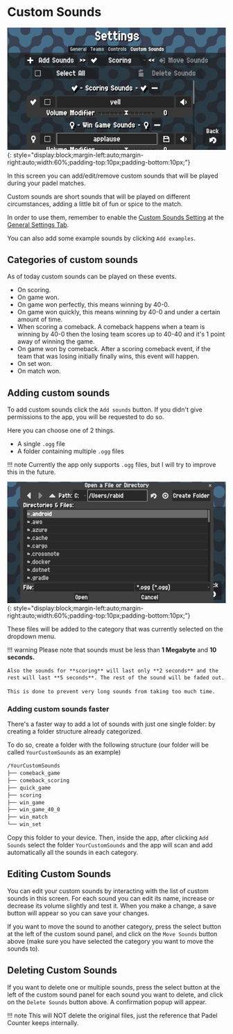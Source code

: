 # Custom Sounds

![CustomSounds](../assets/customsounds.png "CustomSounds"){: style="display:block;margin-left:auto;margin-right:auto;width:60%;padding-top:10px;padding-bottom:10px;"}

In this screen you can add/edit/remove custom sounds that will be played during your padel matches.

Custom sounds are short sounds that will be played on different circumstances, adding a little bit of fun or spice to the match.

In order to use them, remember to enable the [Custom Sounds Setting](./general.md#enable-custom-sounds) at the [General Settings Tab](./general.md).

You can also add some example sounds by clicking `Add examples`.

## Categories of custom sounds

As of today custom sounds can be played on these events.

- On scoring.
- On game won.
- On game won perfectly, this means winning by 40-0.
- On game won quickly, this means winning by 40-0 and under a certain amount of time.
- When scoring a comeback. A comeback happens when a team is winning by 40-0 then the losing team scores up to 40-40
  and it's 1 point away of winning the game.
- On game won by comeback. After a scoring comeback event, if the team that was losing initially finally wins, this event will happen.
- On set won.
- On match won.

## Adding custom sounds

To add custom sounds click the `Add sounds` button. If you didn't give permissions to the app, you will be requested to do so.

Here you can choose one of 2 things.

- A single `.ogg` file
- A folder containing multiple `.ogg` files

!!! note
    Currently the app only supports `.ogg` files, but I will try to improve this in the future.

![Files](../assets/files.png "Files"){: style="display:block;margin-left:auto;margin-right:auto;width:60%;padding-top:10px;padding-bottom:10px;"}

These files will be added to the category that was currently selected on the dropdown menu.

!!! warning
    Please note that sounds must be less than **1 Megabyte** and **10 seconds.**

    Also the sounds for **scoring** will last only **2 seconds** and the rest will last **5 seconds**. The rest of the sound will be faded out.

    This is done to prevent very long sounds from taking too much time.

### Adding custom sounds faster

There's a faster way to add a lot of sounds with just one single folder: by creating a folder structure already categorized.

To do so, create a folder with the following structure (our folder will be called ``YourCustomSounds`` as an example)

```bash
/YourCustomSounds
├── comeback_game
├── comeback_scoring
├── quick_game
├── scoring
├── win_game
├── win_game_40_0
├── win_match
└── win_set
```

Copy this folder to your device. Then, inside the app, after clicking ``Add Sounds`` select the folder ``YourCustomSounds`` and the app will scan and add automatically all the sounds in each category.

## Editing Custom Sounds

You can edit your custom sounds by interacting with the list of custom sounds in this screen. For each sound you can edit its name,
increase or decrease its volume slightly and test it. When you make a change, a save button will appear so you can save your changes.

If you want to move the sound to another category, press the select button at the left of the custom sound panel, and click on the ``Move Sounds`` button above
(make sure you have selected the category you want to move the sounds to).

## Deleting Custom Sounds

If you want to delete one or multiple sounds, press the select button at the left of the custom sound panel for each sound you want to delete,
and click on the ``Delete Sounds`` button above. A confirmation popup will appear.

!!! note
    This will NOT delete the original files, just the reference that Padel Counter keeps internally.
